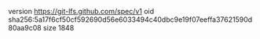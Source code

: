 version https://git-lfs.github.com/spec/v1
oid sha256:5a17f6cf50cf592690d56e6033494c40dbc9e19f07eeffa37621590d80aa9c08
size 1848
